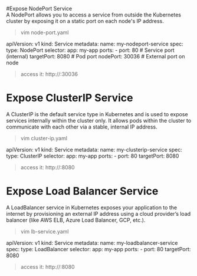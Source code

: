 #Expose NodePort Service  
A NodePort allows you to access a service from outside the Kubernetes cluster by exposing it on a static port on each node's IP address.  
> vim node-port.yaml

apiVersion: v1
kind: Service
metadata:
  name: my-nodeport-service
spec:
  type: NodePort
  selector:
    app: my-app
  ports:
    - port: 80       # Service port (internal)
      targetPort: 8080  # Pod port
      nodePort: 30036   # External port on node
> access it: http://<node-port-ip>:30036

# Expose ClusterIP Service
A ClusterIP is the default service type in Kubernetes and is used to expose services internally within the cluster only. It allows pods within the cluster to communicate with each other via a stable, internal IP address.  
> vim cluster-ip.yaml

apiVersion: v1
kind: Service
metadata:
  name: my-clusterip-service
spec:
  type: ClusterIP
  selector:
    app: my-app
  ports:
    - port: 80
      targetPort: 8080
> access it: http://<ip>:8080

# Expose Load Balancer Service
A LoadBalancer service in Kubernetes exposes your application to the internet by provisioning an external IP address using a cloud provider’s load balancer (like AWS ELB, Azure Load Balancer, GCP, etc.).  
> vim lb-service.yaml

apiVersion: v1
kind: Service
metadata:
  name: my-loadbalancer-service
spec:
  type: LoadBalancer
  selector:
    app: my-app
  ports:
    - port: 80
      targetPort: 8080
> access it: http://<ip>:8080
